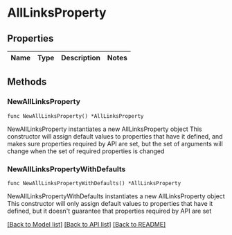 # AllLinksProperty

## Properties

Name | Type | Description | Notes
------------ | ------------- | ------------- | -------------

## Methods

### NewAllLinksProperty

`func NewAllLinksProperty() *AllLinksProperty`

NewAllLinksProperty instantiates a new AllLinksProperty object
This constructor will assign default values to properties that have it defined,
and makes sure properties required by API are set, but the set of arguments
will change when the set of required properties is changed

### NewAllLinksPropertyWithDefaults

`func NewAllLinksPropertyWithDefaults() *AllLinksProperty`

NewAllLinksPropertyWithDefaults instantiates a new AllLinksProperty object
This constructor will only assign default values to properties that have it defined,
but it doesn't guarantee that properties required by API are set


[[Back to Model list]](../README.md#documentation-for-models) [[Back to API list]](../README.md#documentation-for-api-endpoints) [[Back to README]](../README.md)


